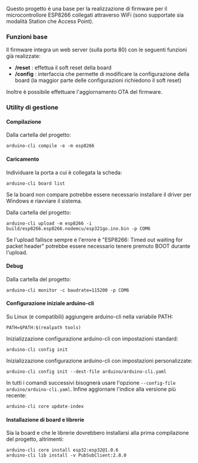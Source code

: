 Questo progetto è una base per la realizzazione di firmware per il microcontrollore ESP8266 collegati attraverso WiFi (sono supportate sia modalità Station che Access Point).

### Funzioni base
Il firmware integra un web server (sulla porta 80) con le seguenti funzioni già realizzate:

- **/reset** : effettua il soft reset della board
- **/config** : interfaccia che permette di modificare la configurazione della board (la maggior parte delle configurazioni richiedono il soft reset)

Inoltre è possibile effettuare l'aggiornamento OTA del firmware.

### Utility di gestione

#### Compilazione
Dalla cartella del progetto:
```
arduino-cli compile -e -m esp8266
```

#### Caricamento
Individuare la porta a cui è collegata la scheda:
```
arduino-cli board list
```
Se la board non compare potrebbe essere necessario installare il driver per Windows e riavviare il sistema.

Dalla cartella del progetto:
```
arduino-cli upload -m esp8266 -i build/esp8266.esp8266.nodemcu/esp321go.ino.bin -p COM6
```
Se l'upload fallisce sempre e l'errore è "ESP8266: Timed out waiting for packet header" potrebbe essere necessario tenere premuto BOOT durante l'upload.

#### Debug
Dalla cartella del progetto:
```
arduino-cli monitor -c baudrate=115200 -p COM6
```

#### Configurazione iniziale arduino-cli
Su Linux (e compatibili) aggiungere arduino-cli nella variabile PATH:
```
PATH=$PATH:$(realpath tools)
```
Inizializzazione configurazione arduino-cli con impostazioni standard:
```
arduino-cli config init
```
Inizializzazione configurazione arduino-cli con impostazioni personalizzate:
```
arduino-cli config init --dest-file arduino/arduino-cli.yaml
```
In tutti i comandi successivi bisognerà usare l'opzione ```--config-file arduino/arduino-cli.yaml```.
Infine aggiornare l'indice alla versione più recente:
```
arduino-cli core update-index
```

#### Installazione di board e librerie
Sia la board e che le librerie dovrebbero installarsi alla prima compilazione del progetto, altrimenti:
```
arduino-cli core install esp32:esp32@1.0.6
arduino-cli lib install -v PubSubClient:2.8.0
```
